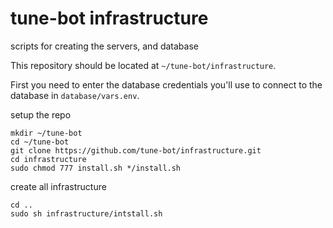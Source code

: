 # tune-bot infrastructure
scripts for creating the servers, and database

This repository should be located at `~/tune-bot/infrastructure`.

First you need to enter the database credentials you'll use to connect to the database in `database/vars.env`.


setup the repo
```
mkdir ~/tune-bot
cd ~/tune-bot
git clone https://github.com/tune-bot/infrastructure.git
cd infrastructure
sudo chmod 777 install.sh */install.sh 
```

create all infrastructure
```
cd ..
sudo sh infrastructure/intstall.sh
```